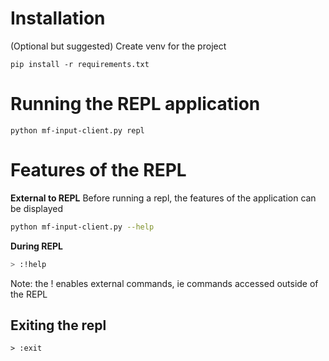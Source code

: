 # Installation

(Optional but suggested) Create venv for the project

```pip install -r requirements.txt``` 

# Running the REPL application

```python mf-input-client.py repl```

# Features of the REPL

**External to REPL**
Before running a repl, the features of the application can be displayed

```bash 
python mf-input-client.py --help
```

**During REPL**

```bash
> :!help
```

Note: the ! enables external commands, ie commands accessed outside of the REPL

## Exiting the repl

``` > :exit ```